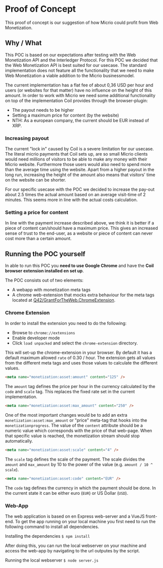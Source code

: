# Proof of Concept

This proof of concept is our suggestion of how Micrio could profit from Web Monetization.

## Why / What

This POC is based on our expectations after testing with the Web Monetization API and the Interledger Protocol. For this POC we decided that the Web Monetization API is best suited for our usecase. The standard implementation does not feature all the functionality that we need to make Web Monetization a viable addition to the Micrio businessmodel.

The current implementation has a flat fee of about 0,36 USD per hour and users (or websites for that matter) have no influence on the height of this amount. In order to work with Micrio we need some additional functionality on top of the implementation Coil provides through the browser-plugin:

- The payout needs to be higher
- Setting a maximum price for content (by the website)
- NTH: As a european company, the current should be EUR instead of XRP.

### Increasing payout

The current "lock in" caused by Coil is a severe limitation for our usecase. The literal micrio payments that Coil sets up, are so small Micrio clients would need millions of visitors to be able to make any money with their Micrio website. Furthermore those users would also need to spend more than the average time using the website. Apart from a higher payout in the long run, increasing the height of the amount also means that visitors' time on the website can be shorter.

For our specific usecase with the POC we decided to increase the pay-out about 2.5 times the actual amount based on an average visit-time of 2 minutes. This seems more in line with the actual costs calculation.

### Setting a price for content

In line with the payment increase described above, we think it is better if a piece of content can/should have a maximum price. This gives an increased sense of trust to the end-user, as a website or piece of content can never cost more than a certain amount.

## Running the POC yourself

In able to run this POC you **need to use Google Chrome** and have the **Coil browser extension installed en set up**.

The POC consists out of two elements:

- A webapp with monetization meta tags
- A chrome web-extension that mocks extra behaviour for the meta tags located at [Q42/GrantForTheWeb.ChromeExtension](https://github.com/Q42/GrantForTheWeb.ChromeExtension).

### Chrome Extension

In order to install the extension you need to do the following:

- Browse to `chrome://extensions`
- Enable developer mode
- Click `load unpacked` and select the `chrome-extension` directory.

This will set-up the chrome-extension in your browser. By default it has a default maximum allowed `rate` of 0.30 / hour. The extension gets all values from the different
meta tags and uses those values to calculate the different values.

```html
<meta name="monetization:asset:amount" content="125" />
```

The `amount` tag defines the price per hour in the currency calculated by the `code` and `scale` tag. This replaces the fixed rate set in the current implementation.

```html
<meta name="monetization:asset:max_amount" content="250" />
```

One of the most important changes would be to add an extra `monetization:asset:max_amount` or "price" meta-tag that hooks into the `monetizationprogress`. The value of the `content` attribute should be a numeric value which corresponds with the price of that web-page. When that specific value is reached, the monetization stream should stop automatically.

```html
<meta name="monetization:asset:scale" content="4" />
```

The `scale` tag defines the scale of the payment. The scale divides the `amount` and `max_amount` by 10 to the power of the value (e.g. `amount / 10 ^ scale`).

```html
<meta name="monetization:asset:code" content="EUR" />
```

The `code` tag defines the currency in which the payment should be done. In the current state it can be either euro (`EUR`) or US Dollar (`USD`).

### Web-App

The web application is based on en Express web-server and a VueJS front-end. To get the app running on your local machine you first need to run the following command to install all dependencies.

Installing the dependencies
`$ npm install`

After doing this, you can run the local webserver on your machine and access the web-app by navigating to the url outputes by the script.

Running the local webserver
`$ node server.js`
